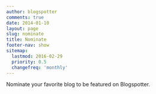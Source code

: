 ```yaml
---
author: blogspotter
comments: true
date: 2014-01-10
layout: page
slug: nominate
title: Nominate
footer-nav: show
sitemap:
  lastmod: 2016-02-29
  priority: 0.5
  changefreq: 'monthly'
---
```


Nominate your favorite blog to be featured on Blogspotter.
